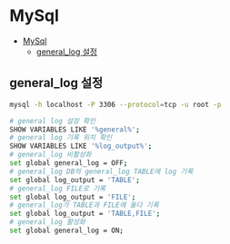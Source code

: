 # MySql

- [MySql](#mysql)
  - [general\_log 설정](#general_log-설정)

## general_log 설정

```bash
mysql -h localhost -P 3306 --protocol=tcp -u root -p

# general log 설정 확인
SHOW VARIABLES LIKE '%general%';
# general log 기록 위치 확인
SHOW VARIABLES LIKE '%log_output%';
# general_log 비활성화
set global general_log = OFF;
# general_log DB의 general_log TABLE에 log 기록
set global log_output = 'TABLE';
# general_log FILE로 기록
set global log_output = 'FILE';
# general_log가 TABLE과 FILE에 둘다 기록
set global log_output = 'TABLE,FILE';
# general_log 활성화
set global general_log = ON;
```
